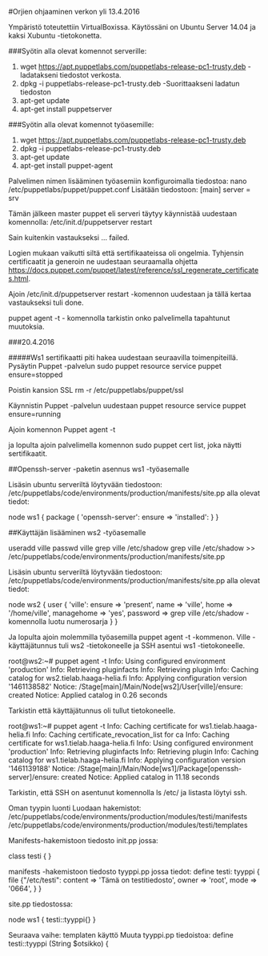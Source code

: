 #Orjien ohjaaminen verkon yli
13.4.2016

Ympäristö toteutettiin VirtualBoxissa. Käytössäni on Ubuntu Server 14.04 ja kaksi Xubuntu -tietokonetta.

###Syötin alla olevat komennot serverille:

1. wget https://apt.puppetlabs.com/puppetlabs-release-pc1-trusty.deb -ladatakseni tiedostot verkosta.
2. dpkg -i puppetlabs-release-pc1-trusty.deb -Suorittaakseni ladatun tiedoston
3. apt-get update
4. apt-get install puppetserver


###Syötin alla olevat komennot työasemille:
1. wget https://apt.puppetlabs.com/puppetlabs-release-pc1-trusty.deb
2. dpkg -i puppetlabs-release-pc1-trusty.deb
3. apt-get update
4. apt-get install puppet-agent

Palvelimen nimen lisääminen työasemiin konfiguroimalla tiedostoa: nano /etc/puppetlabs/puppet/puppet.conf
Lisätään tiedostoon: 
[main]
server = srv

Tämän jälkeen master puppet eli serveri täytyy käynnistää uudestaan komennolla:
/etc/init.d/puppetserver restart

Sain kuitenkin vastaukseksi ... failed.

Logien mukaan vaikutti siltä että sertifikaateissa oli ongelmia. Tyhjensin certificaatit ja generoin ne uudestaan seuraamalla ohjetta https://docs.puppet.com/puppet/latest/reference/ssl_regenerate_certificates.html.

Ajoin /etc/init.d/puppetserver restart -komennon uudestaan ja tällä kertaa vastaukseksi tuli done.

puppet agent -t - komennolla tarkistin onko palvelimella tapahtunut muutoksia.

###20.4.2016

#####Ws1 sertifikaatti piti hakea uudestaan seuraavilla toimenpiteillä.
Pysäytin Puppet -palvelun 
sudo puppet resource service puppet ensure=stopped

Poistin kansion SSL
rm -r /etc/puppetlabs/puppet/ssl

Käynnistin Puppet -palvelun uudestaan
puppet resource service puppet ensure=running

Ajoin komennon
Puppet agent -t

ja lopulta ajoin palvelimella komennon sudo puppet cert list, joka näytti sertifikaatit.

##Openssh-server -paketin asennus ws1 -työasemalle

Lisäsin ubuntu serveriltä löytyvään tiedostoon: /etc/puppetlabs/code/environments/production/manifests/site.pp alla olevat tiedot:

node ws1 {
	package ( 'openssh-server':
	ensure => 'installed':
	}
}

##Käyttäjän lisääminen ws2 -työasemalle

useradd ville
passwd ville
grep ville /etc/shadow
grep ville /etc/shadow >> /etc/puppetlabs/code/environments/production/manifests/site.pp

Lisäsin ubuntu serveriltä löytyvään tiedostoon: /etc/puppetlabs/code/environments/production/manifests/site.pp alla olevat tiedot:

node ws2 {
	user { 'ville':
	ensure => 'present',
	name => 'ville',
	home => '/home/ville',
	managehome => 'yes',
	password => grep ville /etc/shadow -komennolla luotu numerosarja
	}
}	


Ja lopulta ajoin molemmilla työasemilla puppet agent -t -kommenon. Ville -käyttäjätunnus tuli ws2 -tietokoneelle ja SSH asentui ws1 -tietokoneelle.

root@ws2:~# puppet agent -t
Info: Using configured environment 'production'
Info: Retrieving pluginfacts
Info: Retrieving plugin
Info: Caching catalog for ws2.tielab.haaga-helia.fi
Info: Applying configuration version '1461138582'
Notice: /Stage[main]/Main/Node[ws2]/User[ville]/ensure: created
Notice: Applied catalog in 0.26 seconds

Tarkistin että käyttäjätunnus oli tullut tietokoneelle.

root@ws1:~# puppet agent -t
Info: Caching certificate for ws1.tielab.haaga-helia.fi
Info: Caching certificate_revocation_list for ca
Info: Caching certificate for ws1.tielab.haaga-helia.fi
Info: Using configured environment 'production'
Info: Retrieving pluginfacts
Info: Retrieving plugin
Info: Caching catalog for ws1.tielab.haaga-helia.fi
Info: Applying configuration version '1461139188'
Notice: /Stage[main]/Main/Node[ws1]/Package[openssh-server]/ensure: created
Notice: Applied catalog in 11.18 seconds

Tarkistin, että SSH on asentunut komennolla ls /etc/ ja listasta löytyi ssh.

Oman tyypin luonti
Luodaan hakemistot:
/etc/puppetlabs/code/environments/production/modules/testi/manifests
/etc/puppetlabs/code/environments/production/modules/testi/templates

Manifests-hakemistoon tiedosto init.pp jossa:

class testi {
}

manifests -hakemistoon tiedosto tyyppi.pp jossa tiedot: 
define  testi: tyyppi {
	file {"/etc/testi":
	content => 'Tämä on testitiedosto',
	owner => 'root',
	mode => '0664',
	}
}

site.pp tiedostossa:

node ws1 {
	testi::tyyppi{}
}

Seuraava vaihe: templaten käyttö
Muuta tyyppi.pp tiedoistoa:
define testi::tyyppi (String $otsikko) {
